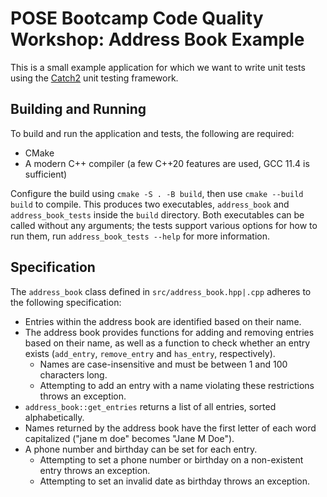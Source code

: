 # POSE Bootcamp Code Quality Workshop: Address Book Example

This is a small example application for which we want to write unit tests using the [Catch2](https://github.com/catchorg/Catch2) unit testing framework.

## Building and Running

To build and run the application and tests, the following are required:
- CMake
- A modern C++ compiler (a few C++20 features are used, GCC 11.4 is sufficient)

Configure the build using `cmake -S . -B build`, then use `cmake --build build` to compile.
This produces two executables, `address_book` and `address_book_tests` inside the `build` directory.
Both executables can be called without any arguments; the tests support various options for how to run them, run `address_book_tests --help` for more information.

## Specification

The `address_book` class defined in `src/address_book.hpp|.cpp` adheres to the following specification:

- Entries within the address book are identified based on their name.
- The address book provides functions for adding and removing entries based on their name, as well as a function to check whether an entry exists (`add_entry`, `remove_entry` and `has_entry`, respectively).
  - Names are case-insensitive and must be between 1 and 100 characters long.
  - Attempting to add an entry with a name violating these restrictions throws an exception.
- `address_book::get_entries` returns a list of all entries, sorted alphabetically.
- Names returned by the address book have the first letter of each word capitalized ("jane m doe" becomes "Jane M Doe").
- A phone number and birthday can be set for each entry.
  - Attempting to set a phone number or birthday on a non-existent entry throws an exception.
  - Attempting to set an invalid date as birthday throws an exception.
